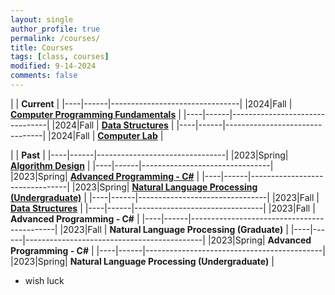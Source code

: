 ```yaml
---
layout: single
author_profile: true
permalink: /courses/
title: Courses
tags: [class, courses]
modified: 9-14-2024
comments: false
---
```



|           | **Current**                    |
|----|------|--------------------------------|
|2024|Fall  | **<a href="">Computer Programming Fundamentals</a>**         |
|----|------|--------------------------------|
|2024|Fall  | **<a href="/ds98/">Data Structures</a>** |
|----|------|--------------------------------|
|2024|Fall  | **<a href="">Computer Lab</a>** |


|           | **Past**                       |
|----|------|--------------------------------|
|2023|Spring| **<a href="/ad97/">Algorithm Design</a>**         |
|----|------|--------------------------------|
|2023|Spring| **<a href="/ap97/">Advanced Programming - C#</a>** |
|----|------|--------------------------------|
|2023|Spring| **<a href="/nlp97/">Natural Language Processing (Undergraduate)</a>** |
|----|------|--------------------------------|
|2023|Fall  | **<a href="/ds97/">Data Structures</a>**            |
|----|------|--------------------------------|
|2023|Fall  | **Advanced Programming - C#** |
|----|------|--------------------------------------------|
|2023|Fall  | **Natural Language Processing (Graduate)** |
|----|------|--------------------------------------------|
|2023|Spring| **Advanced Programming - C#**             |
|----|------|--------------------------------------------|
|2023|Spring| **Natural Language Processing (Undergraduate)** |

* wish luck